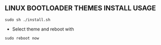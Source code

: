 ## LINUX BOOTLOADER THEMES INSTALL USAGE


  ```
  sudo sh ./install.sh
  ```
  
  * Select theme and reboot with
  
  ```
  sudo reboot now
  ```
